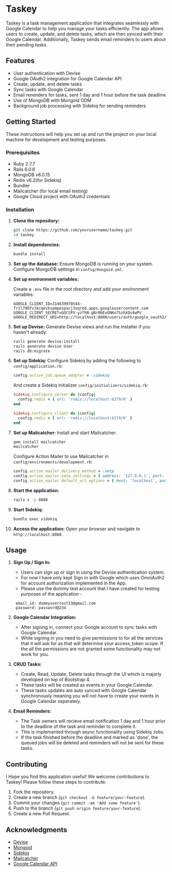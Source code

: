 # Taskey

Taskey is a task management application that integrates seamlessly with Google Calendar to help you manage your tasks efficiently. The app allows users to create, update, and delete tasks, which are then synced with their Google Calendar. Additionally, Taskey sends email reminders to users about their pending tasks.

## Features

- User authentication with Devise
- Google OAuth2 integration for Google Calendar API
- Create, update, and delete tasks
- Sync tasks with Google Calendar
- Email reminders for tasks, sent 1 day and 1 hour before the task deadline
- Use of MongoDB with Mongoid ODM
- Background job processing with Sidekiq for sending reminders

## Getting Started

These instructions will help you set up and run the project on your local machine for development and testing purposes.

### Prerequisites

- Ruby 2.7.7
- Rails 6.0.6
- MongoDB v6.0.15
- Redis v6.2(for Sidekiq)
- Bundler
- Mailcatcher (for local email testing)
- Google Cloud project with OAuth2 credentials

### Installation

1. **Clone the repository:**
    ```sh
    git clone https://github.com/yourusername/taskey.git
    cd taskey
    ```

2. **Install dependencies:**
    ```sh
    bundle install
    ```

3. **Set up the database:**
    Ensure MongoDB is running on your system. Configure MongoDB settings in `config/mongoid.yml`.

4. **Set up environment variables:**

    Create a `.env` file in the root directory and add your environment variables:
    ```
    GOOGLE_CLIENT_ID=314639970544-fr1l796fv1kcqevkspmpespacj3uqred.apps.googleusercontent.com
    GOOGLE_CLIENT_SECRET=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
    GOOGLE_REDIRECT_URI=http://localhost:8888/users/auth/google_oauth2/callback
    ```

5. **Set up Devise:**
    Generate Devise views and run the installer if you haven't already:
    ```sh
    rails generate devise:install
    rails generate devise User
    rails db:migrate
    ```

6. **Set up Sidekiq:**
    Configure Sidekiq by adding the following to `config/application.rb`:
    ```ruby
    config.active_job.queue_adapter = :sidekiq
    ```
    And create a Sidekiq initializer `config/initializers/sidekiq.rb`:
    ```ruby
    Sidekiq.configure_server do |config|
      config.redis = { url: 'redis://localhost:6379/0' }
    end

    Sidekiq.configure_client do |config|
      config.redis = { url: 'redis://localhost:6379/0' }
    end
    ```

7. **Set up Mailcatcher:**
    Install and start Mailcatcher:
    ```sh
    gem install mailcatcher
    mailcatcher
    ```
    Configure Action Mailer to use Mailcatcher in `config/environments/development.rb`:
    ```ruby
    config.action_mailer.delivery_method = :smtp
    config.action_mailer.smtp_settings = { address: '127.0.0.1', port: 1025 }
    config.action_mailer.default_url_options = { host: 'localhost', port: 8888 }
    ```

8. **Start the application:**
    ```sh
    rails s -p 8888
    ```

9. **Start Sidekiq:**
    ```sh
    bundle exec sidekiq
    ```

10. **Access the application:**
    Open your browser and navigate to `http://localhost:8888`.

## Usage

1. **Sign Up / Sign In:**
    - Users can sign up or sign in using the Devise authentication system.
    - For now I have only kept Sign in with Google which uses OmniAuth2 for account authorization implemented in the App.
    - Please use the dummy test account that I have created for testing purposes of the application -
   ```
    email_id: dummyusertest23@gmail.com
    password: password@234
    ```

2. **Google Calendar Integration:**
    - After signing in, connect your Google account to sync tasks with Google Calendar.
    - While signing in you need to give permissions to for all the services that it will ask for as that will determine your access_token scope. If the all the permissions are not granted some functionality may not work for you.

3. **CRUD Tasks:**
    - Create, Read, Update, Delete tasks through the UI which is majorly developed on top of Bootstrap 4.
    - These tasks will be created as events in your Google Calendar.
    - These tasks updates are auto synced with Google Calendar synchronously meaning you will not have to create your events in Google Calendar seperately.

4. **Email Reminders:**
    - The Task owners will recieve email notification 1 day and 1 hour prior to the deadline of the task and reminder to complete it.
    - This is implemented through async functionality using Sidekiq Jobs.
    - If the task finished before the deadline and marked as 'done', the queued jobs will be deleted and reminders will not be sent for these tasks.

## Contributing

I Hope you find this application useful!
We welcome contributions to Taskey! Please follow these steps to contribute:

1. Fork the repository.
2. Create a new branch (`git checkout -b feature/your-feature`).
3. Commit your changes (`git commit -am 'Add some feature'`).
4. Push to the branch (`git push origin feature/your-feature`).
5. Create a new Pull Request.

## Acknowledgments

- [Devise](https://github.com/heartcombo/devise)
- [Mongoid](https://github.com/mongodb/mongoid)
- [Sidekiq](https://github.com/mperham/sidekiq)
- [Mailcatcher](https://mailcatcher.me/)
- [Google Calendar API](https://developers.google.com/calendar)

